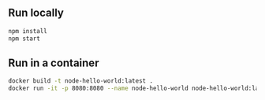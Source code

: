 ## Run locally

```bash
npm install
npm start
```

## Run in a container

```bash
docker build -t node-hello-world:latest .
docker run -it -p 8080:8080 --name node-hello-world node-hello-world:latest
```
